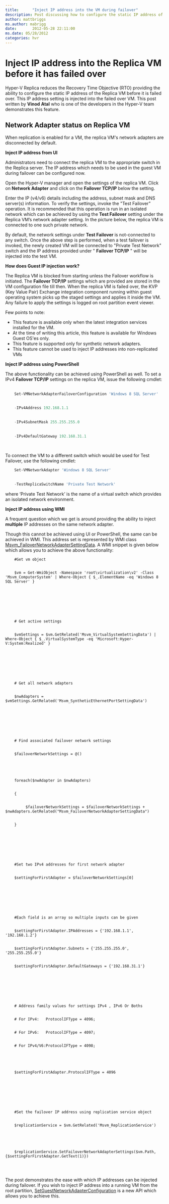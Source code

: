 ```yaml
---
title:      "Inject IP address into the VM during failover"
description: Post discussing how to configure the static IP address of the Replica VM before it has failed over.
author: mattbriggs
ms.author: mabrigg
date:       2012-05-28 22:11:00
ms.date: 05/28/2012
categories: hvr
---
```

# Inject IP address into the Replica VM before it has failed over
Hyper-V Replica reduces the Recovery Time Objective (RTO) providing the ability to configure the static IP address of the Replica VM before it is failed over. This IP address setting is injected into the failed over VM. This post written by **Vinod** **Atal** who is one of the developers in the Hyper-V team demonstrates this feature.

## Network Adapter status on Replica VM

When replication is enabled for a VM, the replica VM's network adapters are disconnected by default.

  
**Inject IP address from UI**

Administrators need to connect the replica VM to the appropriate switch in the Replica server. The IP address which needs to be used in the guest VM during failover can be configured now.

Open the Hyper-V manager and open the settings of the replica VM. Click on **Network Adapter** and click on the **Failover TCP/IP** below the setting.



Enter the IP (v4/v6) details including the address, subnet mask and DNS server(s) information. To verify the settings, invoke the "Test Failover" operation. It is recommended that this operation is run in an isolated network which can be achieved by using the **Test Failover** setting under the Replica VM’s network adapter setting. In the picture below, the replica VM is connected to one such private network.


By default, the network settings under **Test Failover** is not-connected to any switch. Once the above step is performed, when a test failover is invoked, the newly created VM will be connected to "Private Test Network" switch and the IP address provided under " **Failover TCP/IP** " will be injected into the test VM.

**How does Guest IP injection work?**

The Replica VM is blocked from starting unless the Failover workflow is initiated. The **Failover TCP/IP** settings which are provided are stored in the VM configuration file till then. When the replica VM is failed over, the KVP (Key Value Pair) Exchange integration component running within guest operating system picks up the staged settings and applies it inside the VM. Any failure to apply the settings is logged on root partition event viewer.

Few points to note:

  * This feature is available only when the latest integration services installed for the VM.
  * At the time of writing this article, this feature is available for Windows Guest OS'es only.
  * This feature is supported only for synthetic network adapters.
  * This feature cannot be used to inject IP addresses into non-replicated VMs



**Inject IP address using PowerShell**

The above functionality can be achieved using PowerShell as well. To set a IPv4 **Failover TCP/IP** settings on the replica VM, issue the following cmdlet:  
    
```powershell
    Set-VMNetworkAdapterFailoverConfiguration 'Windows 8 SQL Server' 
    
    
    -IPv4Address 192.168.1.1 
    
    
    -IPv4SubnetMask 255.255.255.0 
    
    
    -IPv4DefaultGateway 192.168.31.1
```
 

To connect the VM to a different switch which would be used for Test Failover, use the following cmdlet:
    
```powershell
    Set-VMNetworkAdapter 'Windows 8 SQL Server' 
    
    
    -TestReplicaSwitchName 'Private Test Network'
```
where ‘Private Test Network’ is the name of a virtual switch which provides an isolated network environment.

**Inject IP address using WMI**

A frequent question which we get is around providing the ability to inject **multiple** IP addresses on the same network adapter.

Though this cannot be achieved using UI or PowerShell, the same can be achieved in WMI. This address set is represented by WMI class [Msvm_FailoverNetworkAdapterSettingData](/windows/win32/hyperv_v2/msvm-failovernetworkadaptersettingdata). A WMI snippet is given below which allows you to achieve the above functionality:

```wmi
    #Get vm object 
    
    
    $vm = Get-WmiObject -Namespace 'root\virtualization\v2' -Class 'Msvm_ComputerSystem' | Where-Object { $_.ElementName -eq 'Windows 8 SQL Server' } 
    
    
     
    
    
     
    
    
    # Get active settings 
    
    
    $vmSettings = $vm.GetRelated('Msvm_VirtualSystemSettingData') | Where-Object { $_.VirtualSystemType -eq 'Microsoft:Hyper-V:System:Realized' } 
    
    
     
    
    
     
    
    
    # Get all network adapters 
    
    
    $nwAdapters = $vmSettings.GetRelated('Msvm_SyntheticEthernetPortSettingData') 
    
    
     
    
    
     
    
    
    # Find associated failover network settings 
    
    
    $failoverNetworkSettings = @() 
    
    
     
    
    
    foreach($nwAdapter in $nwAdapters) 
    
    
    { 
    
    
         $failoverNetworkSettings = $failoverNetworkSettings + $nwAdapters.GetRelated("Msvm_FailoverNetworkAdapterSettingData") 
    
    
    }   
    
    
     
    
    
     
    
    
    #Set two IPv4 addresses for first network adapter 
    
    
    $settingForFirstAdapter = $failoverNetworkSettings[0] 
    
    
     
    
    
     
    
    
    #Each field is an array so multiple inputs can be given 
    
    
    $settingForFirstAdapter.IPAddresses = {'192.168.1.1', '192.168.1.2'} 
    
    
    $settingForFirstAdapter.Subnets = {'255.255.255.0', '255.255.255.0'} 
    
    
    $settingForFirstAdapter.DefaultGateways = {'192.168.31.1'}   
    
    
     
    
    
     
    
    
    # Address family values for settings IPv4 , IPv6 Or Boths 
    
    
    # For IPv4:   ProtocolIFType = 4096; 
    
    
    # For IPv6:   ProtocolIFType = 4097; 
    
    
    # For IPv4/V6:ProtocolIFType = 4098; 
    
    
     
    
    
    $settingForFirstAdapter.ProtocolIFType = 4096
    
    
     
    
    
     
    
    
    #Set the failover IP address using replication service object 
    
    
    $replicationService = $vm.GetRelated('Msvm_ReplicationService') 
    
    
     
    
    
    $replicationService.SetFailoverNetworkAdapterSettings($vm.Path, {$settingForFirstAdapter.GetText(1)}) 
    
```


 

The post demonstrates the ease with which IP addresses can be injected during failover. If you wish to inject IP address into a running VM from the root partition, [SetGuestNetworkAdapterConfiguration](/windows/win32/hyperv_v2/setguestnetworkadapterconfiguration-msvm-virtualsystemmanagementservice) is a new API which allows you to achieve this.

